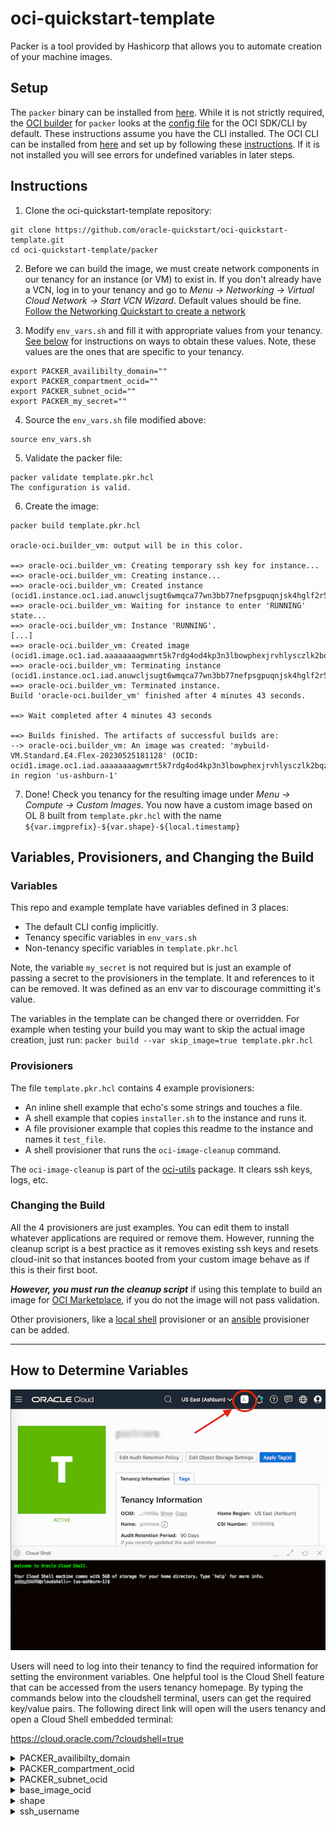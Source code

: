 # oci-quickstart-template
Packer is a tool provided by Hashicorp that allows you to automate creation of your machine images.

## Setup

The `packer` binary can be installed from [here](https://developer.hashicorp.com/packer/tutorials/docker-get-started/get-started-install-cli). While it is not strictly required, the [OCI builder](https://developer.hashicorp.com/packer/plugins/builders/oracle/oci) for `packer` looks at the [config file](https://docs.oracle.com/en-us/iaas/Content/API/Concepts/sdkconfig.htm#SDK_and_CLI_Configuration_File) for the OCI SDK/CLI by default.
These instructions assume you have the CLI installed. The OCI CLI can be installed from [here](https://docs.oracle.com/en-us/iaas/Content/API/SDKDocs/cliinstall.htm)
and set up by following these [instructions](https://docs.oracle.com/en-us/iaas/Content/API/SDKDocs/cliinstall.htm#configfile).
If it is not installed you will see errors for undefined variables in later steps.


## Instructions
1. Clone the oci-quickstart-template repository:
```
git clone https://github.com/oracle-quickstart/oci-quickstart-template.git
cd oci-quickstart-template/packer
```
2. Before we can build the image, we must create network components in our tenancy
for an instance (or VM) to exist in. If you don't already have a VCN, log in to your tenancy and go to *Menu -> Networking -> Virtual Cloud Network -> Start VCN Wizard*. Default values should be fine.
[Follow the Networking Quickstart to create a network](https://docs.cloud.oracle.com/en-us/iaas/Content/Network/Tasks/quickstartnetworking.htm)

3. Modify `env_vars.sh` and fill it with appropriate values from your tenancy. [See below](#how-to-determine-variables) for instructions on ways to obtain these values. Note, these
values are the ones that are specific to your tenancy.
```
export PACKER_availibilty_domain=""
export PACKER_compartment_ocid=""
export PACKER_subnet_ocid=""
export PACKER_my_secret=""
```
4. Source the ```env_vars.sh``` file modified above:
```
source env_vars.sh
```

5. Validate the packer file:
```
packer validate template.pkr.hcl
The configuration is valid.
```

6. Create the image:
```
packer build template.pkr.hcl   

oracle-oci.builder_vm: output will be in this color.

==> oracle-oci.builder_vm: Creating temporary ssh key for instance...
==> oracle-oci.builder_vm: Creating instance...
==> oracle-oci.builder_vm: Created instance (ocid1.instance.oc1.iad.anuwcljsugt6wmqca77wn3bb77nefpsgpuqnjsk4hglf2r563ymxeg4hfdbq).
==> oracle-oci.builder_vm: Waiting for instance to enter 'RUNNING' state...
==> oracle-oci.builder_vm: Instance 'RUNNING'.
[...]
==> oracle-oci.builder_vm: Created image (ocid1.image.oc1.iad.aaaaaaaagwmrt5k7rdg4od4kp3n3lbowphexjrvhlysczlk2bqzjcrtmaidq).
==> oracle-oci.builder_vm: Terminating instance (ocid1.instance.oc1.iad.anuwcljsugt6wmqca77wn3bb77nefpsgpuqnjsk4hglf2r563ymxeg4hfdbq)...
==> oracle-oci.builder_vm: Terminated instance.
Build 'oracle-oci.builder_vm' finished after 4 minutes 43 seconds.

==> Wait completed after 4 minutes 43 seconds

==> Builds finished. The artifacts of successful builds are:
--> oracle-oci.builder_vm: An image was created: 'mybuild-VM.Standard.E4.Flex-20230525181128' (OCID: ocid1.image.oc1.iad.aaaaaaaagwmrt5k7rdg4od4kp3n3lbowphexjrvhlysczlk2bqzjcrtmaidq) in region 'us-ashburn-1'
```

7. Done! Check you tenancy for the resulting image under *Menu -> Compute -> Custom Images*.
You now have a custom image based on OL 8 built from `template.pkr.hcl` with the
name `${var.imgprefix}-${var.shape}-${local.timestamp}`


## Variables, Provisioners, and Changing the Build

### Variables
This repo and example template have variables defined in 3 places:
  - The default CLI config implicitly.
  - Tenancy specific variables in `env_vars.sh`
  - Non-tenancy specific variables in `template.pkr.hcl`

Note, the variable `my_secret` is not required but is just an example of passing
a secret to the provisioners in the template. It and references to it can be removed. It was defined as an env var to discourage committing it's value.

The variables in the template can be changed there or overridden. For example when
testing your build you may want to skip the actual image creation, just run:
`packer build --var skip_image=true template.pkr.hcl`

### Provisioners
The file `template.pkr.hcl` contains 4 example provisioners:
 - An inline shell example that echo's some strings and touches a file.
 - A shell example that copies `installer.sh` to the instance and runs it.
 - A file provisioner example that copies this readme to the instance and names it `test_file`.
 - A shell provisioner that runs the `oci-image-cleanup` command.

The `oci-image-cleanup` is part of the [oci-utils](https://github.com/oracle/oci-utils)
package. It clears ssh keys, logs, etc.

### Changing the Build

All the 4 provisioners are just examples. You can edit them to install whatever applications are required or remove them. However, running the cleanup script is a best practice as it removes existing ssh keys and resets cloud-init so that instances booted from your custom image behave as if this is their first boot.

_**However, you must run the cleanup script**_ if using this template to build an image for [OCI Marketplace](https://docs.oracle.com/en-us/iaas/Content/partner-portal/partner-portal_gs-what_s_oracle_cloud_marketplace_partner_portal.htm), if you do not the image will not pass validation.

Other provisioners, like a [local shell](https://developer.hashicorp.com/packer/docs/provisioners/shell-local) provisioner or an [ansible](https://developer.hashicorp.com/packer/plugins/provisioners/ansible/ansible) provisioner can be added.

---

## How to Determine Variables

![Cloud Shell](images/cloudshell.png)

Users will need to log into their tenancy to find the required information for setting the environment variables. One helpful tool is the Cloud Shell feature that can be accessed from the users tenancy homepage. By typing the commands below into the cloudshell terminal, users can get the required key/value pairs. The following direct link will open will the users tenancy and open a Cloud Shell embedded terminal:

  https://cloud.oracle.com/?cloudshell=true

<details><summary>PACKER_availibilty_domain</summary><p>

The list of Availibility Domains available to a tenancy can be obtained using the following command:
```
$> oci iam availability-domain list | jq -r '.data[].name'
IYfK:US-ASHBURN-AD-1
IYfK:US-ASHBURN-AD-2
IYfK:US-ASHBURN-AD-3
```
</p></details>


<details><summary>PACKER_compartment_ocid</summary><p>

The list of Compartment names and corresponding ocids available to a tenancy can be listed using the following command:
```
$> oci iam compartment list |  jq -r '.data[] | .name + " = " + .id'
TestCompartment = ocid1.compartment.oc1..aaaaaaaay6xopmxqb6oz52m3hdcinhknyagicj6764xx2cotffzpvolhwcsq
```
See the [Compartments](https://cloud.oracle.com/identity/compartments) page for a list of compartments in this tenancy. Click "Create Compartment" or click an existing Compartment to get the ocid.

![ScreenShot](images/comp_ocid.png)

</p></details>

<details><summary>PACKER_subnet_ocid</summary><p>

See the Virtual Cloud Networks page for a list of networks in this tenancy. Click "Networking Quickstart" or click an existing network to get the ocid.

*IMPORTANT: The ocid MUST be for the Public Subnet*

![ScreenShot](images/public_network.png)

</p></details>


<details><summary>base_image_ocid</summary>
<p>

The list of platform image names and corresponding ocids available to a tenancy can be listed using the following command:
```
$> oci compute image list -c <insert_compartment_ocid_here> | jq -r '.data[] | ."display-name" + " = " + ."id"'
Windows-Server-2016-Standard-Edition-VM-Gen2-2020.03.16-0 = ocid1.image.oc1.iad.aaaaaaaaafrffa5esbcbcmkqappz37wjkrwh4uzpcmuixx4bcnyi4ljqmeya
Oracle-Linux-7.7-2020.03.23-0 = ocid1.image.oc1.iad.aaaaaaaa6tp7lhyrcokdtf7vrbmxyp2pctgg4uxvt4jz4vc47qoc2ec4anha
Canonical-Ubuntu-18.04-2020.03.17-0 = ocid1.image.oc1.iad.aaaaaaaa7bcrfylytqnbsqcd6jwhp2o4m6wj4lxufo3bmijnkdbfr37wu6oa
[...]
```
A complete list of Base Images available within OCI can be seen on the [OCI All Image Families](https://docs.cloud.oracle.com/en-us/iaas/images/) page. (Click under "Read More" to get the Image ocid for a particular Image and Region.)
</p>
</details>


<details><summary>shape</summary><p>

The list of Compute Shapes available to a tenancy can be listed using the following command:
```
$> oci compute shape list -c <insert_compartment_ocid_here> | jq -r '.data[].shape'
VM.Standard2.1
VM.Standard2.2
[...]
```
The list of available Compute Shapes is determined by the Service Limits of the tenancy. See the Tenancy Details page under *Service Limits -> + Compute* for the list of Compute Shapes available to your tenancy. Additional Compute Shapes can be requested by clicking the "Request a service limit increase" link on the *Tenanacy Details* page.

The complete list of Compute Shapes available within OCI can also be seen on the [OCI Compute Shapes](https://docs.cloud.oracle.com/en-us/iaas/Content/Compute/References/computeshapes.htm) listings page.
</p></details>




<details><summary>ssh_username</summary><p>

Oracle Linux ssh user is ```opc```

CentOS ssh user is ```opc```

Ubuntu ssh user is ```ubuntu```
</p></details>
